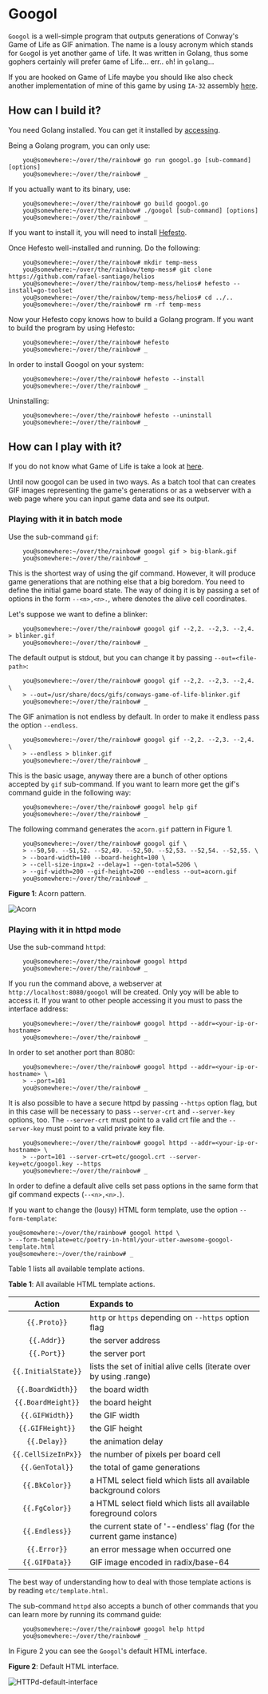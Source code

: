 # Googol

``Googol`` is a well-simple program that outputs generations of Conway's Game of Life as GIF animation. The name is a
lousy acronym which stands for ``Goo``gol is yet another ``g``ame ``o``f ``l``ife. It was written in Golang, thus some
gophers certainly will prefer ``G``ame ``o``f Life... err..  ``o``h! in ``gol``ang...

If you are hooked on Game of Life maybe you should like also check another implementation of mine of this game by using
``IA-32`` assembly [here](https://github.com/rafael-santiago/life).

## How can I build it?

You need Golang installed. You can get it installed by [accessing](https://golang.org/dl).

Being a Golang program, you can only use:

```
    you@somewhere:~/over/the/rainbow# go run googol.go [sub-command] [options]
    you@somewhere:~/over/the/rainbow# _
```

If you actually want to its binary, use:

```
    you@somewhere:~/over/the/rainbow# go build googol.go
    you@somewhere:~/over/the/rainbow# ./googol [sub-command] [options]
    you@somewhere:~/over/the/rainbow# _
```

If you want to install it, you will need to install [Hefesto](https://github.com/rafael-santiago/hefesto).

Once Hefesto well-installed and running. Do the following:

```
    you@somewhere:~/over/the/rainbow# mkdir temp-mess
    you@somewhere:~/over/the/rainbow/temp-mess# git clone https://github.com/rafael-santiago/helios
    you@somewhere:~/over/the/rainbow/temp-mess/helios# hefesto --install=go-toolset
    you@somewhere:~/over/the/rainbow/temp-mess/helios# cd ../..
    you@somewhere:~/over/the/rainbow# rm -rf temp-mess
```

Now your Hefesto copy knows how to build a Golang program. If you want to build the program by using Hefesto:

```
    you@somewhere:~/over/the/rainbow# hefesto
    you@somewhere:~/over/the/rainbow# _
```

In order to install Googol on your system:

```
    you@somewhere:~/over/the/rainbow# hefesto --install
    you@somewhere:~/over/the/rainbow# _
```

Uninstalling:

```
    you@somewhere:~/over/the/rainbow# hefesto --uninstall
    you@somewhere:~/over/the/rainbow# _
```

## How can I play with it?

If you do not know what Game of Life is take a look at [here](https://www.conwaylife.com).

Until now googol can be used in two ways. As a batch tool that can creates GIF images representing the game's generations
or as a webserver with a web page where you can input game data and see its output.

### Playing with it in batch mode

Use the sub-command ``gif``:

```
    you@somewhere:~/over/the/rainbow# googol gif > big-blank.gif
    you@somewhere:~/over/the/rainbow# _
```

This is the shortest way of using the gif command. However, it will produce game generations that are nothing else that a
big boredom. You need to define the initial game board state. The way of doing it is by passing a set of options in the
form ``--<n>,<n>.``, where <n> denotes the alive cell coordinates.

Let's suppose we want to define a blinker:

```
    you@somewhere:~/over/the/rainbow# googol gif --2,2. --2,3. --2,4. > blinker.gif
    you@somewhere:~/over/the/rainbow# _
```

The default output is stdout, but you can change it by passing ``--out=<file-path>``:

```
    you@somewhere:~/over/the/rainbow# googol gif --2,2. --2,3. --2,4. \
    > --out=/usr/share/docs/gifs/conways-game-of-life-blinker.gif
    you@somewhere:~/over/the/rainbow# _
```

The GIF animation is not endless by default. In order to make it endless pass the option ``--endless``.

```
    you@somewhere:~/over/the/rainbow# googol gif --2,2. --2,3. --2,4. \
    > --endless > blinker.gif
    you@somewhere:~/over/the/rainbow# _
```

This is the basic usage, anyway there are a bunch of other options accepted by ``gif`` sub-command. If you want to learn
more get the gif's command guide in the following way:

```
    you@somewhere:~/over/the/rainbow# googol help gif
    you@somewhere:~/over/the/rainbow# _
```

The following command generates the ``acorn.gif`` pattern in Figure 1.

```
    you@somewhere:~/over/the/rainbow# googol gif \
    > --50,50. --51,52. --52,49. --52,50. --52,53. --52,54. --52,55. \
    > --board-width=100 --board-height=100 \
    > --cell-size-inpx=2 --delay=1 --gen-total=5206 \
    > --gif-width=200 --gif-height=200 --endless --out=acorn.gif
    you@somewhere:~/over/the/rainbow# _
```

**Figure 1**: Acorn pattern.

![Acorn](https://github.com/rafael-santiago/googol/blob/master/etc/acorn.gif)

### Playing with it in httpd mode

Use the sub-command ``httpd``:

```
    you@somewhere:~/over/the/rainbow# googol httpd
    you@somewhere:~/over/the/rainbow# _
```

If you run the command above, a webserver at ``http://localhost:8080/googol`` will be created. Only yoy will be able to
access it. If you want to other people accessing it you must to pass the interface address:

```
    you@somewhere:~/over/the/rainbow# googol httpd --addr=<your-ip-or-hostname>
    you@somewhere:~/over/the/rainbow# _
```

In order to set another port than 8080:

```
    you@somewhere:~/over/the/rainbow# googol httpd --addr=<your-ip-or-hostname> \
    > --port=101
    you@somewhere:~/over/the/rainbow# _
```

It is also possible to have a secure httpd by passing ``--https`` option flag, but in this case will be necessary to pass
``--server-crt`` and ``--server-key`` options, too. The ``--server-crt`` must point to a valid crt file and the
``--server-key`` must point to a valid private key file.

```
    you@somewhere:~/over/the/rainbow# googol httpd --addr=<your-ip-or-hostname> \
    > --port=101 --server-crt=etc/googol.crt --server-key=etc/googol.key --https
    you@somewhere:~/over/the/rainbow# _
```

In order to define a default alive cells set pass options in the same form that gif command expects (``--<n>,<n>.``).

If you want to change the (lousy) HTML form template, use the option ``--form-template``:

    you@somewhere:~/over/the/rainbow# googol httpd \
    > --form-template=etc/poetry-in-html/your-utter-awesome-googol-template.html
    you@somewhere:~/over/the/rainbow# _

Table 1 lists all available template actions.

**Table 1**: All available HTML template actions.

| Action | Expands to |
|:------:|:-----------|
|``{{.Proto}}``|``http`` or ``https`` depending on ``--https`` option flag|
|``{{.Addr}}``|the server address|
|``{{.Port}}``| the server port|
|``{{.InitialState}}``|lists the set of initial alive cells (iterate over by using .range)|
|``{{.BoardWidth}}``|the board width|
|``{{.BoardHeight}}``|the board height|
|``{{.GIFWidth}}``|the GIF width|
|``{{.GIFHeight}}``|the GIF height|
|``{{.Delay}}``|the animation delay|
|``{{.CellSizeInPx}}``|the number of pixels per board cell|
|``{{.GenTotal}}``|the total of game generations|
|``{{.BkColor}}``|a HTML select field which lists all available background colors|
|``{{.FgColor}}``|a HTML select field which lists all available foreground colors|
|``{{.Endless}}``|the current state of '--endless' flag (for the current game instance)|
|``{{.Error}}``|an error message when occurred one|
|``{{.GIFData}}``|GIF image encoded in radix/base-64|

The best way of understanding how to deal with those template actions is by reading ``etc/template.html``.

The sub-command ``httpd`` also accepts a bunch of other commands that you can learn more by running its command guide:

```
    you@somewhere:~/over/the/rainbow# googol help httpd
    you@somewhere:~/over/the/rainbow# _
```

In Figure 2 you can see the ``Googol``'s default HTML interface.

**Figure 2**: Default HTML interface.

![HTTPd-default-interface](https://github.com/rafael-santiago/googol/blob/master/etc/httpd-screenshot.png)
